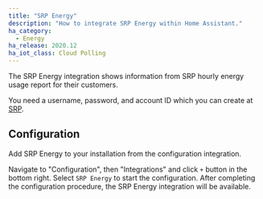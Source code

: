 ```yaml
---
title: "SRP Energy"
description: "How to integrate SRP Energy within Home Assistant."
ha_category:
  - Energy
ha_release: 2020.12
ha_iot_class: Cloud Polling
---
```


The SRP Energy integration shows information from SRP hourly energy usage report for their customers.

You need a username, password, and account ID which you can create at [SRP](https://www.srpnet.com).

## Configuration

Add SRP Energy to your installation from the configuration integration.

Navigate to "Configuration", then "Integrations" and click `+` button in the bottom right. Select `SRP Energy` to start the configuration. After completing the configuration procedure, the SRP Energy integration will be available.
